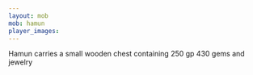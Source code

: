 ```yaml
---
layout: mob
mob: hamun
player_images:
---
```


Hamun carries a small wooden chest containing 250 gp 430 gems and jewelry
